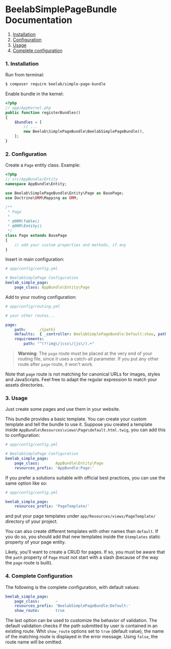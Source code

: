 BeelabSimplePageBundle Documentation
====================================

1. [Installation](#1-installation)
2. [Configuration](#2-configuration)
3. [Usage](#3-usage)
4. [Complete configuration](#3-complete-configuration)

### 1. Installation

Run from terminal:

```bash
$ composer require beelab/simple-page-bundle
```

Enable bundle in the kernel:

```php
<?php
// app/AppKernel.php
public function registerBundles()
{
    $bundles = [
        // ...
        new Beelab\SimplePageBundle\BeelabSimplePageBundle(),
    ];
}
```

### 2. Configuration

Create a `Page` entity class.
Example:

```php
<?php
// src/AppBundle/Entity
namespace AppBundle\Entity;

use Beelab\SimplePageBundle\Entity\Page as BasePage;
use Doctrine\ORM\Mapping as ORM;

/**
 * Page
 *
 * @ORM\Table()
 * @ORM\Entity()
 */
class Page extends BasePage
{
    // add your custom properties and methods, if any
}
```

Insert in main configuration:

```yaml
# app/config/config.yml

# BeelabSimplePage Configuration
beelab_simple_page:
    page_class: AppBundle\Entity\Page
```

Add to your routing configuration:

```yaml
# app/config/routing.yml

# your other routes...

page:
    path:      /{path}
    defaults:  { _controller: BeelabSimplePageBundle:Default:show, path: '' }
    requirements:
        path: "^(?!img\/|css\/|js\/).+"
```

> **Warning**: The `page` route must be placed at the very end of your routing file,
> since it uses a catch-all parameter. If you put any other route after ``page`` route,
> it won't work.

Note that `page` route is not matching for canonical URLs for images, styles and JavaScripts. Feel free to adapt
the regular expression to match your assets directories.

### 3. Usage

Just create some pages and use them in your website.

This bundle provides a basic template. You can create your custom template and tell the bundle
to use it.
Suppose you created a template inside `AppBundle\Resources\views\Page\default.html.twig`,
you can add this to configuration:

```yaml
# app/config/config.yml

# BeelabSimplePage Configuration
beelab_simple_page:
    page_class:       AppBundle\Entity\Page
    resources_prefix: 'AppBundle:Page:'
```

If you prefer a solutions suitable with official best practices, you can use the same option like so:
```yaml
# app/config/config.yml

beelab_simple_page:
    resources_prefix: 'PageTemplate/'
```
and put your page templates under `app/Resources/views/PageTemplate/` directory of your project.

You can also create different templates with other names than `default`. If you do so, you should add that new
templates inside the `$templates` static property of your page entity.

Likely, you'll want to create a CRUD for pages. If so, you must be aware that the `path` property of
`Page` must not start with a slash (because of the way the `page` route is built).

### 4. Complete Configuration

The following is the complete configuration, with default values:

```yaml
beelab_simple_page:
    page_class:       ~
    resources_prefix: 'BeelabSimplePageBundle:Default:'
    show_route:       true
```

The last option can be used to customize the behavior of validation. The default validation checks if the path
submitted by user is contained in an existing route. Whit `show_route` options set to `true` (default value),
the name of the matching route is displayed in the error message. Using `false`, the route name will be omitted.

